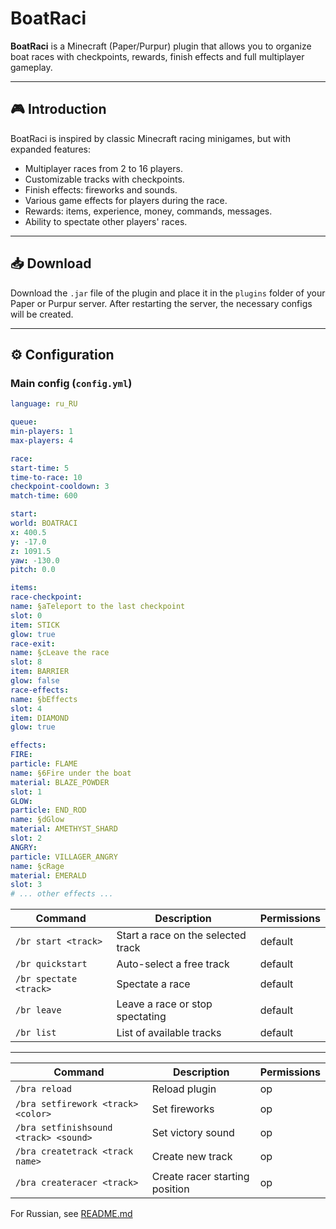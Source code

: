 # BoatRaci

**BoatRaci** is a Minecraft (Paper/Purpur) plugin that allows you to organize boat races with checkpoints, rewards, finish effects and full multiplayer gameplay.

---

## 🎮 Introduction

BoatRaci is inspired by classic Minecraft racing minigames, but with expanded features:

- Multiplayer races from 2 to 16 players.
- Customizable tracks with checkpoints.
- Finish effects: fireworks and sounds.
- Various game effects for players during the race.
- Rewards: items, experience, money, commands, messages.
- Ability to spectate other players' races.

---

## 📥 Download

Download the `.jar` file of the plugin and place it in the `plugins` folder of your Paper or Purpur server. After restarting the server, the necessary configs will be created.

---

## ⚙ Configuration

### Main config (`config.yml`)

```yaml
language: ru_RU

queue:
min-players: 1
max-players: 4

race:
start-time: 5
time-to-race: 10
checkpoint-cooldown: 3
match-time: 600

start:
world: BOATRACI
x: 400.5
y: -17.0
z: 1091.5
yaw: -130.0
pitch: 0.0

items:
race-checkpoint:
name: §aTeleport to the last checkpoint
slot: 0
item: STICK
glow: true
race-exit:
name: §cLeave the race
slot: 8
item: BARRIER
glow: false
race-effects:
name: §bEffects
slot: 4
item: DIAMOND
glow: true

effects:
FIRE:
particle: FLAME
name: §6Fire under the boat
material: BLAZE_POWDER
slot: 1
GLOW:
particle: END_ROD
name: §dGlow
material: AMETHYST_SHARD
slot: 2
ANGRY:
particle: VILLAGER_ANGRY
name: §cRage
material: EMERALD
slot: 3
# ... other effects ...
```

| Command | Description | Permissions |
| ---------------------- | ---------------------------------------- | ------- |
| `/br start <track>` | Start a race on the selected track | default |
| `/br quickstart` | Auto-select a free track | default |
| `/br spectate <track>` | Spectate a race | default |
| `/br leave` | Leave a race or stop spectating | default |
| `/br list` | List of available tracks | default |

---

| Command | Description | Permissions |
| ---------------------------------- | --------------------------------- | ----- |
| `/bra reload` | Reload plugin | op |
| `/bra setfirework <track> <color>` | Set fireworks | op |
| `/bra setfinishsound <track> <sound>`| Set victory sound | op |
| `/bra createtrack <track name>`| Create new track | op |
| `/bra createracer <track>` | Create racer starting position | op |

For Russian, see [README.md](README.md)

